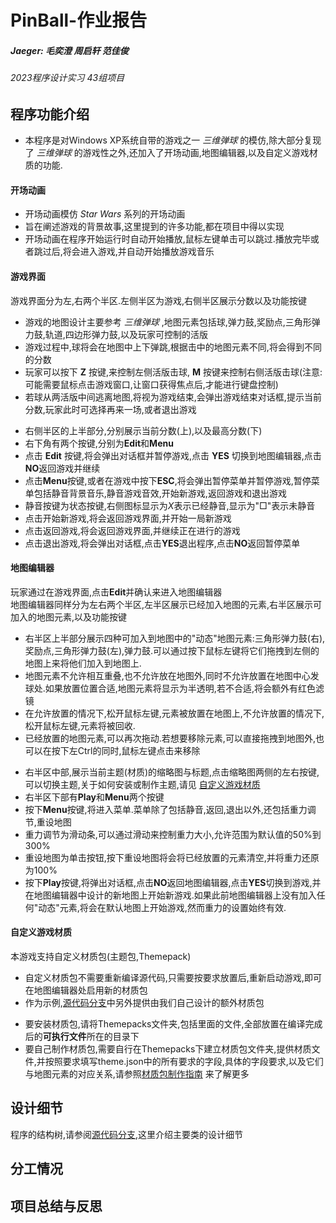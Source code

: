 # PinBall-作业报告

##### Jaeger: 毛奕澄 周启轩 范佳俊

###### 2023程序设计实习 43组项目

## 程序功能介绍
+ 本程序是对Windows XP系统自带的游戏之一 _三维弹球_ 的模仿,除大部分复现了 _三维弹球_ 的游戏性之外,还加入了开场动画,地图编辑器,以及自定义游戏材质的功能.

#### 开场动画
+ 开场动画模仿 _Star Wars_ 系列的开场动画
+ 旨在阐述游戏的背景故事,这里提到的许多功能,都在项目中得以实现
+ 开场动画在程序开始运行时自动开始播放,鼠标左键单击可以跳过.播放完毕或者跳过后,将会进入游戏,并自动开始播放游戏音乐
  
#### 游戏界面
游戏界面分为左,右两个半区.左侧半区为游戏,右侧半区展示分数以及功能按键
+ 游戏的地图设计主要参考 _三维弹球_ ,地图元素包括球,弹力鼓,奖励点,三角形弹力鼓,轨道,四边形弹力鼓,以及玩家可控制的活版
+ 游戏过程中,球将会在地图中上下弹跳,根据击中的地图元素不同,将会得到不同的分数
+ 玩家可以按下 **Z** 按键,来控制左侧活版击球, **M** 按键来控制右侧活版击球(注意:可能需要鼠标点击游戏窗口,让窗口获得焦点后,才能进行键盘控制)
+ 若球从两活版中间逃离地图,将视为游戏结束,会弹出游戏结束对话框,提示当前分数,玩家此时可选择再来一场,或者退出游戏
- 右侧半区的上半部分,分别展示当前分数(上),以及最高分数(下)
- 右下角有两个按键,分别为**Edit**和**Menu**
- 点击 **Edit** 按键,将会弹出对话框并暂停游戏,点击 **YES** 切换到地图编辑器,点击**NO**返回游戏并继续
- 点击**Menu**按键,或者在游戏中按下**ESC**,将会弹出暂停菜单并暂停游戏,暂停菜单包括静音背景音乐,静音游戏音效,开始新游戏,返回游戏和退出游戏
- 静音按键为状态按键,右侧图标显示为*X*表示已经静音,显示为"□"表示未静音
- 点击开始新游戏,将会返回游戏界面,并开始一局新游戏
- 点击返回游戏,将会返回游戏界面,并继续正在进行的游戏
- 点击退出游戏,将会弹出对话框,点击**YES**退出程序,点击**NO**返回暂停菜单

#### 地图编辑器
玩家通过在游戏界面,点击**Edit**并确认来进入地图编辑器  
地图编辑器同样分为左右两个半区,左半区展示已经加入地图的元素,右半区展示可加入的地图元素,以及功能按键
+ 右半区上半部分展示四种可加入到地图中的"动态"地图元素:三角形弹力鼓(右),奖励点,三角形弹力鼓(左),弹力鼓.可以通过按下鼠标左键将它们拖拽到左侧的地图上来将他们加入到地图上.
+ 地图元素不允许相互重叠,也不允许放在地图外,同时不允许放置在地图中心发球处.如果放置位置合适,地图元素将显示为半透明,若不合适,将会额外有红色滤镜
+ 在允许放置的情况下,松开鼠标左键,元素被放置在地图上,不允许放置的情况下,松开鼠标左键,元素将被回收.
+ 已经放置的地图元素,可以再次拖动.若想要移除元素,可以直接拖拽到地图外,也可以在按下左Ctrl的同时,鼠标左键点击来移除
- 右半区中部,展示当前主题(材质)的缩略图与标题,点击缩略图两侧的左右按键,可以切换主题,关于如何安装或制作主题,请见 [自定义游戏材质](#自定义游戏材质)
- 右半区下部有**Play**和**Menu**两个按键
- 按下**Menu**按键,将进入菜单.菜单除了包括静音,返回,退出以外,还包括重力调节,重设地图
- 重力调节为滑动条,可以通过滑动来控制重力大小,允许范围为默认值的50%到300%
- 重设地图为单击按钮,按下重设地图将会将已经放置的元素清空,并将重力还原为100%
- 按下**Play**按键,将弹出对话框,点击**NO**返回地图编辑器,点击**YES**切换到游戏,并在地图编辑器中设计的新地图上开始新游戏.如果此前地图编辑器上没有加入任何"动态"元素,将会在默认地图上开始游戏,然而重力的设置始终有效.

#### 自定义游戏材质
本游戏支持自定义材质包(主题包,Themepack)
+ 自定义材质包不需要重新编译源代码,只需要按要求放置后,重新启动游戏,即可在地图编辑器处启用新的材质包
+ 作为示例,[源代码分支](https://github.com/riiiiiiin/PinBall/tree/code)中另外提供由我们自己设计的额外材质包
- 要安装材质包,请将Themepacks文件夹,包括里面的文件,全部放置在编译完成后的**可执行文件**所在的目录下
- 要自己制作材质包,需要自行在Themepacks下建立材质包文件夹,提供材质文件,并按照要求填写theme.json中的所有要求的字段,具体的字段要求,以及它们与地图元素的对应关系,请参照[材质包制作指南](https://github.com/riiiiiiin/PinBall/tree/code/PinBall/Themepacks/Outlines) 来了解更多

## 设计细节
程序的结构树,请参阅[源代码分支](https://github.com/riiiiiiin/PinBall/blob/code/README.md),这里介绍主要类的设计细节

## 分工情况

## 项目总结与反思
